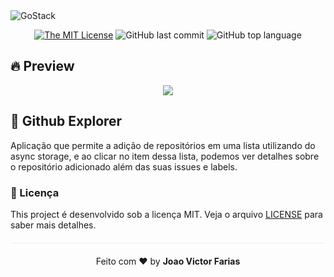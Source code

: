 <img alt="GoStack" src="https://storage.googleapis.com/golden-wind/bootcamp-gostack/header-desafios.png" />

<div align="center">

[![The MIT License](https://img.shields.io/badge/license-MIT-green.svg?style=flat-square)](http://github.com/jvictorfarias/github-explorer/LICENSE.md)
![GitHub last commit](https://img.shields.io/github/last-commit/jvictorfarias/github-explorer?color=green)
![GitHub top language](https://img.shields.io/github/languages/top/jvictorfarias/github-explorer)

</div>

## :fire: Preview

<p align="center">
<img src="https://media.giphy.com/media/U44FvEoQghIHTwKORm/giphy.gif" ></img>
</p>

## :rocket: Github Explorer

Aplicação que permite a adição de repositórios em uma lista utilizando do async storage, e ao clicar no item dessa lista, podemos ver detalhes sobre o repositório adicionado além das suas issues e labels.
### :memo: Licença

This project é desenvolvido sob a licença MIT. Veja o arquivo [LICENSE](LICENSE.md) para saber mais detalhes.

<p align="center" style="margin-top: 20px; border-top: 1px solid #eee; padding-top: 20px;">Feito com ❤️ by <strong> Joao Victor Farias </p>

